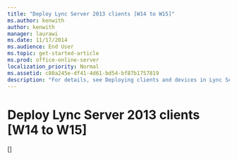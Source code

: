 ```yaml
---
title: "Deploy Lync Server 2013 clients [W14 to W15]"
ms.author: kenwith
author: kenwith
manager: laurawi
ms.date: 11/17/2014
ms.audience: End User
ms.topic: get-started-article
ms.prod: office-online-server
localization_priority: Normal
ms.assetid: c80a245e-df41-4d61-bd54-bf87b1757819
description: "For details, see Deploying clients and devices in Lync Server 2013 in the Deployment documentation."
---
```


# Deploy Lync Server 2013 clients [W14 to W15]
[]
<!-- For details, see [Deploying clients and devices in Lync Server 2013](../../deployment/deploying-clients-and-devices/deploying-clients-and-devices.md) in the Deployment documentation.  -->
  

